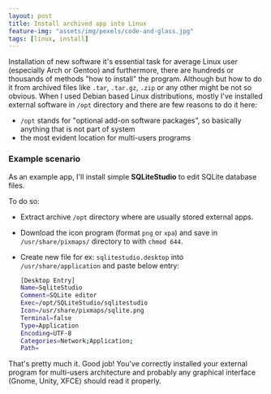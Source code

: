 ```yaml
---
layout: post
title: Install archived app into Linux
feature-img: "assets/img/pexels/code-and-glass.jpg"
tags: [linux, install]
---
```


Installation of new software it's essential task for average Linux user (especially Arch or Gentoo) and furthermore, there are hundreds or thousands of methods "how to install" the program. Although but how to do it from archived files like `.tar`, `.tar.gz`, `.zip` or any other might be not so obvious.
When I used Debian based Linux distributions, mostly I've installed external software in `/opt` directory and there are few reasons to do it here:

-   `/opt` stands for "optional add-on software packages", so basically anything that is not part of system
-   the most evident location for multi-users programs

### Example scenario

As an example app, I'll install simple **SQLiteStudio** to edit SQLite database files.

To do so:

-   Extract archive `/opt` directory where are usually stored external apps.
-   Download the icon program (format `png` or `xpa`) and save in `/usr/share/pixmaps/` directory to with `chmod 644`.
-   Create new file for ex: `sqlitestudio.desktop` into `/usr/share/application` and paste below entry:

    ```sh
    [Desktop Entry]
    Name=SqliteStudio
    Comment=SQLite editor
    Exec=/opt/SQLiteStudio/sqlitestudio
    Icon=/usr/share/pixmaps/sqlite.png
    Terminal=false
    Type=Application
    Encoding=UTF-8
    Categories=Network;Application;
    Path=
    ```

That's pretty much it. Good job! You've correctly installed your external program for multi-users architecture and probably any graphical interface (Gnome, Unity, XFCE) should read it properly.
